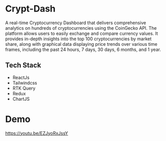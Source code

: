 # Crypt-Dash

A real-time Cryptocurrency Dashboard that delivers comprehensive analytics on hundreds of cryptocurrencies using the CoinGecko API. The platform allows users to easily exchange and compare currency values. It provides in-depth insights into the top 100 cryptocurrencies by market share, along with graphical data displaying price trends over various time frames, including the past 24 hours, 7 days, 30 days, 6 months, and 1 year.

## Tech Stack

- ReactJs
- Tailwindcss
- RTK Query
- Redux
- ChartJS

# Demo

https://youtu.be/EZJyoRxJssY
